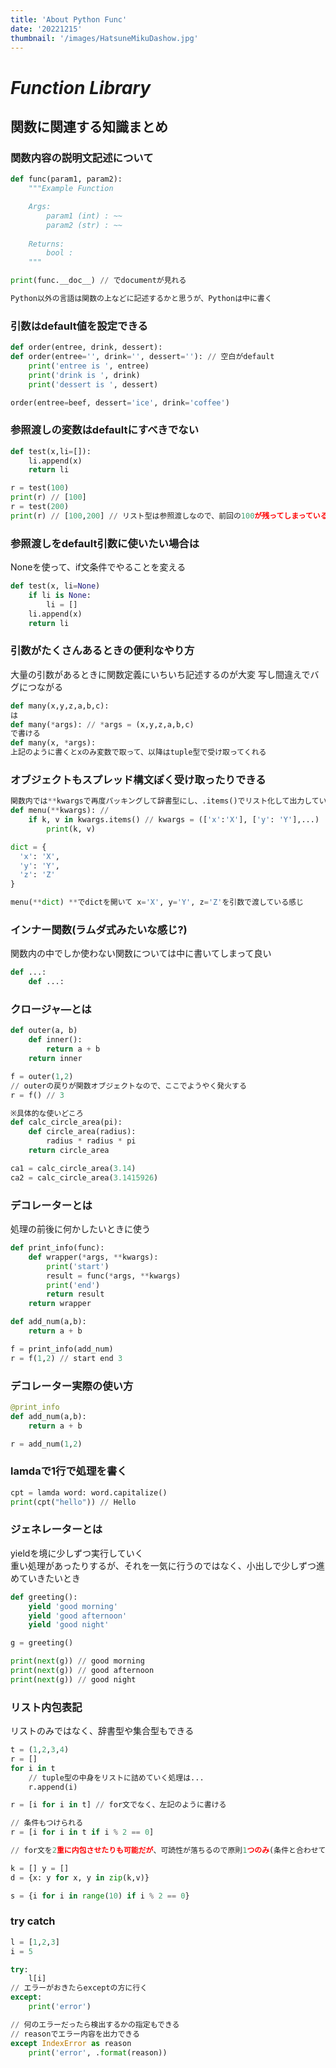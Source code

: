 ```yaml
---
title: 'About Python Func'
date: '20221215'
thumbnail: '/images/HatsuneMikuDashow.jpg'
---
```


# ***Function Library***
## **関数に関連する知識まとめ**

### 関数内容の説明文記述について
```python
def func(param1, param2):
    """Example Function

    Args:
        param1 (int) : ~~
        param2 (str) : ~~
    
    Returns:
        bool : 
    """

print(func.__doc__) // でdocumentが見れる

Python以外の言語は関数の上などに記述するかと思うが、Pythonは中に書く
```

### **引数はdefault値を設定できる**
```python
def order(entree, drink, dessert):
def order(entree='', drink='', dessert=''): // 空白がdefault
    print('entree is ', entree)
    print('drink is ', drink)
    print('dessert is ', dessert)

order(entree=beef, dessert='ice', drink='coffee')
```
### **参照渡しの変数はdefaultにすべきでない**
```python
def test(x,li=[]):
    li.append(x)
    return li

r = test(100)
print(r) // [100]
r = test(200)
print(r) // [100,200] // リスト型は参照渡しなので、前回の100が残ってしまっている
```

### **参照渡しをdefault引数に使いたい場合は**
Noneを使って、if文条件でやることを変える
```python
def test(x, li=None)
    if li is None:
        li = []
    li.append(x)
    return li
```

### **引数がたくさんあるときの便利なやり方**
大量の引数があるときに関数定義にいちいち記述するのが大変
写し間違えでバグにつながる
```python
def many(x,y,z,a,b,c):
は
def many(*args): // *args = (x,y,z,a,b,c)
で書ける
def many(x, *args):
上記のように書くとxのみ変数で取って、以降はtuple型で受け取ってくれる
```

### **オブジェクトもスプレッド構文ぽく受け取ったりできる**
```python
関数内では**kwargsで再度パッキングして辞書型にし、.items()でリスト化して出力している
def menu(**kwargs): // 
    if k, v in kwargs.items() // kwargs = (['x':'X'], ['y': 'Y'],...)
        print(k, v)

dict = {
  'x': 'X',
  'y': 'Y',
  'z': 'Z'
}

menu(**dict) **でdictを開いて x='X', y='Y', z='Z'を引数で渡している感じ
```

### インナー関数(ラムダ式みたいな感じ?)
関数内の中でしか使わない関数については中に書いてしまって良い
```python
def ...:
    def ...:
```

### **クロージャ―とは**
```python
def outer(a, b)
    def inner():
        return a + b
    return inner

f = outer(1,2)
// outerの戻りが関数オブジェクトなので、ここでようやく発火する
r = f() // 3

※具体的な使いどころ
def calc_circle_area(pi):
    def circle_area(radius):
        radius * radius * pi
    return circle_area

ca1 = calc_circle_area(3.14)
ca2 = calc_circle_area(3.1415926)
```

### **デコレーターとは**
処理の前後に何かしたいときに使う  
```python
def print_info(func):
    def wrapper(*args, **kwargs):
        print('start')
        result = func(*args, **kwargs)
        print('end')
        return result
    return wrapper

def add_num(a,b):
    return a + b

f = print_info(add_num)
r = f(1,2) // start end 3
```

### **デコレーター実際の使い方**
```python
@print_info
def add_num(a,b):
    return a + b

r = add_num(1,2)
```

### **lamdaで1行で処理を書く**
```python
cpt = lamda word: word.capitalize()
print(cpt("hello")) // Hello
```

### **ジェネレーターとは**
yieldを境に少しずつ実行していく  
重い処理があったりするが、それを一気に行うのではなく、小出しで少しずつ進めていきたいとき
```python
def greeting():
    yield 'good morning'
    yield 'good afternoon'
    yield 'good night'

g = greeting()

print(next(g)) // good morning
print(next(g)) // good afternoon
print(next(g)) // good night
```

### **リスト内包表記**
リストのみではなく、辞書型や集合型もできる
```python
t = (1,2,3,4)
r = []
for i in t
    // tuple型の中身をリストに詰めていく処理は...
    r.append(i)

r = [i for i in t] // for文でなく、左記のように書ける

// 条件もつけられる
r = [i for i in t if i % 2 == 0]

// for文を2重に内包させたりも可能だが、可読性が落ちるので原則1つのみ(条件と合わせて2個くらいまで)

k = [] y = []
d = {x: y for x, y in zip(k,v)}

s = {i for i in range(10) if i % 2 == 0}
```

### **try catch**
```python
l = [1,2,3]
i = 5

try:
    l[i]
// エラーがおきたらexceptの方に行く
except:
    print('error')

// 何のエラーだったら検出するかの指定もできる
// reasonでエラー内容を出力できる
except IndexError as reason
    print('error', .format(reason))
```
